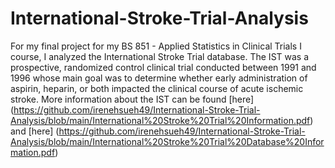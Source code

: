 # International-Stroke-Trial-Analysis
For my final project for my BS 851 - Applied Statistics in Clinical Trials I course, I analyzed the International Stroke Trial database. The IST was a prospective, randomized control clinical trial conducted between 1991 and 1996 whose main goal was to determine whether early administration of aspirin, heparin, or both impacted the clinical course of acute ischemic stroke. More information about the IST can be found [here] (https://github.com/irenehsueh49/International-Stroke-Trial-Analysis/blob/main/International%20Stroke%20Trial%20Information.pdf) and [here] (https://github.com/irenehsueh49/International-Stroke-Trial-Analysis/blob/main/International%20Stroke%20Trial%20Database%20Information.pdf)
